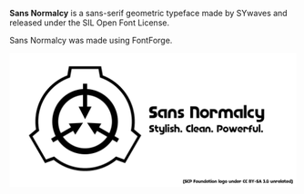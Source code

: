 **Sans Normalcy** is a sans-serif geometric typeface made by SYwaves and released under the SIL Open Font License.

Sans Normalcy was made using FontForge. 

![title image](https://github.com/SYwaves/Fonthost/blob/master/sn.png?raw=true)
